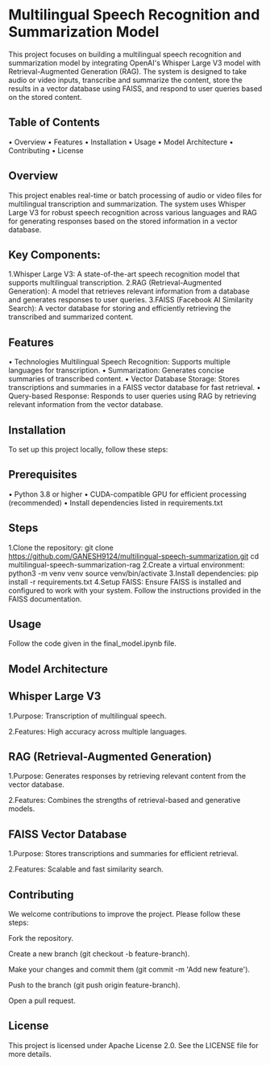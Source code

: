 # Multilingual Speech Recognition and Summarization Model

This project focuses on building a multilingual speech recognition and summarization model by integrating OpenAI's Whisper Large V3 model with Retrieval-Augmented Generation (RAG). The system is designed to take audio or video inputs, transcribe and summarize the content, store the results in a vector database using FAISS, and respond to user queries based on the stored content.
## Table of Contents
•	Overview
•	Features
•	Installation
•	Usage
•	Model Architecture
•	Contributing
•	License
## Overview
This project enables real-time or batch processing of audio or video files for multilingual transcription and summarization. The system uses Whisper Large V3 for robust speech recognition across various languages and RAG for generating responses based on the stored information in a vector database.

## Key Components:
1.Whisper Large V3: A state-of-the-art speech recognition model that supports multilingual transcription.
2.RAG (Retrieval-Augmented Generation): A model that retrieves relevant information from a database and generates responses to user queries.
3.FAISS (Facebook AI Similarity Search): A vector database for storing and efficiently retrieving the transcribed and summarized content.

## Features
•	Technologies Multilingual Speech Recognition: Supports multiple languages for transcription.
•	Summarization: Generates concise summaries of transcribed content.
•	Vector Database Storage: Stores transcriptions and summaries in a FAISS vector database for fast retrieval.
•	Query-based Response: Responds to user queries using RAG by retrieving relevant information from the vector database.

## Installation
To set up this project locally, follow these steps:

## Prerequisites
•	Python 3.8 or higher
•	CUDA-compatible GPU for efficient processing (recommended)
•	Install dependencies listed in requirements.txt
## Steps
1.Clone the repository:
git clone https://github.com/GANESH9124/multilingual-speech-summarization.git
cd multilingual-speech-summarization-rag
2.Create a virtual environment:
python3 -m venv venv
source venv/bin/activate
3.Install dependencies:
pip install -r requirements.txt
4.Setup FAISS: Ensure FAISS is installed and configured to work with your system. Follow the instructions provided in the FAISS documentation.
## Usage
Follow the code given in the final_model.ipynb file.

## Model Architecture
## Whisper Large V3
1.Purpose: Transcription of multilingual speech.

2.Features: High accuracy across multiple languages.

## RAG (Retrieval-Augmented Generation)
1.Purpose: Generates responses by retrieving relevant content from the vector database.

2.Features: Combines the strengths of retrieval-based and generative models.

## FAISS Vector Database
1.Purpose: Stores transcriptions and summaries for efficient retrieval.

2.Features: Scalable and fast similarity search.

## Contributing
We welcome contributions to improve the project. Please follow these steps:

Fork the repository.

Create a new branch (git checkout -b feature-branch).

Make your changes and commit them (git commit -m 'Add new feature').

Push to the branch (git push origin feature-branch).

Open a pull request.

## License
This project is licensed under Apache License 2.0. See the LICENSE file for more details.
